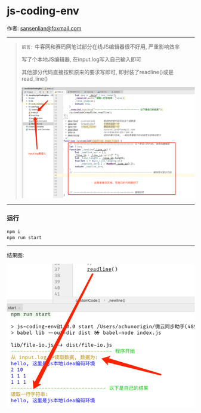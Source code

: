 # js-coding-env
作者: sansenlian@foxmail.com

---

> `前言:` 牛客网和赛码网笔试部分在线JS编辑器很不好用, 严重影响效率
>
> 写了个本地JS编辑器, 在input.log写入自己输入即可
>
> 其他部分代码直接按照原来的要求写即可, 即封装了readline()或是read_line()
>
> ![](https://raw.githubusercontent.com/sansenlian/PicPlace/master/img/20190805165213.png)

---

### 运行

```shell
npm i
npm run start
```

---

结果图:

![](https://raw.githubusercontent.com/sansenlian/PicPlace/master/img/20190805170327.png)